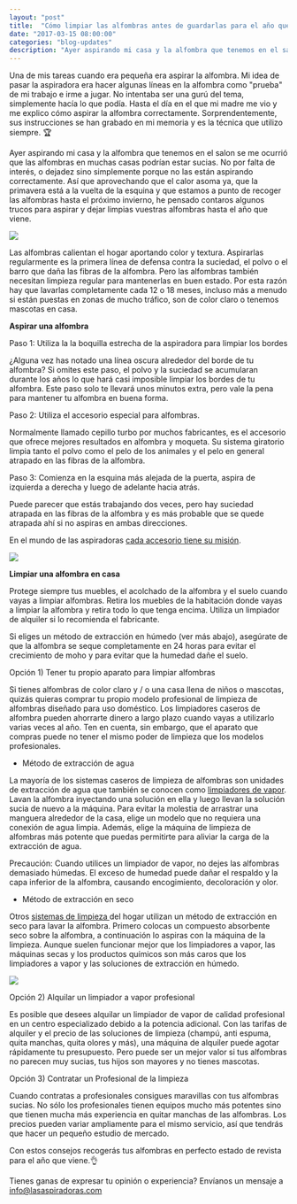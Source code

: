 ```yaml
---
layout: "post"
title:  "Cómo limpiar las alfombras antes de guardarlas para el año que viene"
date: "2017-03-15 08:00:00"
categories: "blog-updates"
description: "Ayer aspirando mi casa y la alfombra que tenemos en el salon se me ocurrió que las alfombras en muchas casas podrían estar sucias. No por falta de interés, o dejadez sino simplemente porque"
---
```


Una de mis tareas cuando era pequeña era aspirar la alfombra. Mi idea de pasar la aspiradora era hacer algunas líneas en la alfombra como "prueba" de mi trabajo e irme a jugar. No intentaba ser una gurú del tema, simplemente hacía lo que podía. Hasta el día en el que mi madre me vio y me explico cómo aspirar la alfombra correctamente. Sorprendentemente, sus instrucciones se han grabado en mi memoria y es la técnica que utilizo siempre. 🏆

Ayer aspirando mi casa y la alfombra que tenemos en el salon se me ocurrió que las alfombras en muchas casas podrían estar sucias. No por falta de interés, o dejadez sino simplemente porque no las están aspirando correctamente. Así que aprovechando que el calor asoma ya, que la primavera está a la vuelta de la esquina y que estamos a punto de recoger las alfombras hasta el próximo invierno, he pensado contaros algunos trucos para aspirar y dejar limpias vuestras alfombras hasta el año que viene.

![](https://s3-us-west-2.amazonaws.com/notion-static/1780e03f63634fb6bc34a3451b1cc398/home-1746518_640.jpg)

Las alfombras calientan el hogar aportando color y textura. Aspirarlas regularmente es la primera línea de defensa contra la suciedad, el polvo o el barro que daña las fibras de la alfombra. Pero las alfombras también necesitan limpieza regular para mantenerlas en buen estado. Por esta razón hay que lavarlas completamente cada 12 o 18 meses, incluso más a menudo si están puestas en zonas de mucho tráfico, son de color claro o tenemos mascotas en casa.

 **Aspirar una alfombra**

 Paso 1: Utiliza la la boquilla estrecha de la aspiradora para limpiar los bordes

¿Alguna vez has notado una línea oscura alrededor del borde de tu alfombra? Si omites este paso, el polvo y la suciedad se acumularan durante los años lo que hará casi imposible limpiar los bordes de tu alfombra. Este paso solo te llevará unos minutos extra, pero vale la pena para mantener tu alfombra en buena forma.

 Paso 2: Utiliza el accesorio especial para alfombras.

Normalmente llamado cepillo turbo por muchos fabricantes, es el accesorio que ofrece mejores resultados en alfombra y moqueta. Su sistema giratorio limpia tanto el polvo como el pelo de los animales y el pelo en general atrapado en las fibras de la alfombra.

Paso 3: Comienza en la esquina más alejada de la puerta, aspira de izquierda a derecha y luego de adelante hacia atrás.

Puede parecer que estás trabajando dos veces, pero hay suciedad atrapada en las fibras de la alfombra y es más probable que se quede atrapada ahí si no aspiras en ambas direcciones.

En el mundo de las aspiradoras [cada accesorio tiene su misión](http://www.lasaspiradoras.com/blog-updates/2017/02/15/como-utilizar-correctamente-los-accesorios-para-aspiradoras.html).

![](https://s3-us-west-2.amazonaws.com/notion-static/e075168ad04a4aafac5ad793b4d8d0ef/animal-1844835_640.jpg)

 **Limpiar una alfombra en casa**

Protege siempre tus muebles, el acolchado de la alfombra y el suelo cuando vayas a limpiar alfombras. Retira los muebles de la habitación donde vayas a limpiar la alfombra y retira todo lo que tenga encima. Utiliza un limpiador de alquiler si lo recomienda el fabricante.

Si eliges un método de extracción en húmedo (ver más abajo), asegúrate de que la alfombra se seque completamente en 24 horas para evitar el crecimiento de moho y para evitar que la humedad dañe el suelo.

 Opción 1) Tener tu propio aparato para limpiar alfombras

Si tienes alfombras de color claro y / o una casa llena de niños o mascotas, quizás quieras comprar tu propio modelo profesional de limpieza de alfombras diseñado para uso doméstico. Los limpiadores caseros de alfombra pueden ahorrarte dinero a largo plazo cuando vayas a utilizarlo varias veces al año. Ten en cuenta, sin embargo, que el aparato que compras puede no tener el mismo poder de limpieza que los modelos profesionales.

-  Método de extracción de agua

La mayoría de los sistemas caseros de limpieza de alfombras son unidades de extracción de agua que también se conocen como [limpiadores de vapor](https://www.amazon.es/s/ref=as_li_ss_tl?__mk_es_ES=%C3%85M%C3%85%C5%BD%C3%95%C3%91&url=search-alias=aps&field-keywords=limpiador+de+vapor+alfombras&rh=i:aps,k:limpiador+de+vapor+alfombras&linkCode=ll2&tag=lasaspirad-21&linkId=47402039cdf07c02b89edb6fbd412d49). Lavan la alfombra inyectando una solución en ella y luego llevan la solución sucia de nuevo a la máquina. Para evitar la molestia de arrastrar una manguera alrededor de la casa, elige un modelo que no requiera una conexión de agua limpia. Además, elige la máquina de limpieza de alfombras más potente que puedas permitirte para aliviar la carga de la extracción de agua.

Precaución: Cuando utilices un limpiador de vapor, no dejes las alfombras demasiado húmedas. El exceso de humedad puede dañar el respaldo y la capa inferior de la alfombra, causando encogimiento, decoloración y olor.

-  Método de extracción en seco

Otros [sistemas de limpieza ](https://www.amazon.es/s/ref=as_li_ss_tl?__mk_es_ES=%C3%85M%C3%85%C5%BD%C3%95%C3%91&url=search-alias=aps&field-keywords=limpiador+en+seco+alfombras&rh=i:aps,k:limpiador+en+seco+alfombras&linkCode=ll2&tag=lasaspirad-21&linkId=8e7ab0fad94dd78a1a702c0f5548c3b4) del hogar utilizan un método de extracción en seco para lavar la alfombra. Primero colocas un compuesto absorbente seco sobre la alfombra, a continuación lo aspiras con la máquina de la limpieza. Aunque suelen funcionar mejor que los limpiadores a vapor, las máquinas secas y los productos químicos son más caros que los limpiadores a vapor y las soluciones de extracción en húmedo.

![](https://s3-us-west-2.amazonaws.com/notion-static/dd0755f1eb744d05915b2cd09237bc9a/vacuum-cleaner-657719_640.jpg)

 Opción 2) Alquilar un limpiador a vapor profesional

Es posible que desees alquilar un limpiador de vapor de calidad profesional en un centro especializado debido a la potencia adicional. Con las tarifas de alquiler y el precio de las soluciones de limpieza (champú, anti espuma, quita manchas, quita olores y más), una máquina de alquiler puede agotar rápidamente tu presupuesto. Pero puede ser un mejor valor si tus alfombras no parecen muy sucias, tus hijos son mayores y no tienes mascotas.

 Opción 3) Contratar un Profesional de la limpieza

Cuando contratas a profesionales consigues maravillas con tus alfombras sucias. No sólo los profesionales tienen equipos mucho más potentes sino que tienen mucha más experiencia en quitar manchas de las alfombras. Los precios pueden variar ampliamente para el mismo servicio, así que tendrás que hacer un pequeño estudio de mercado.

Con estos consejos recogerás tus alfombras en perfecto estado de revista para el año que viene.👌

Tienes ganas de expresar tu opinión o experiencia? Envíanos un mensaje a info@lasaspiradoras.com
